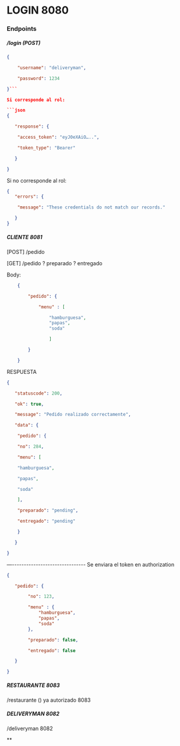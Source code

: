 # LOGIN 8080

### Endpoints

##### /login (POST)

```json 
{

    "username": "deliveryman",

    "password": 1234

}```

Si corresponde al rol:

```json
{

   "response": {

    "access_token": "eyJ0eXAiO…..",

    "token_type": "Bearer"

   }

}
```


Si no corresponde al rol:

``` json
{
   "errors": {

    "message": "These credentials do not match our records."

   }
}
```


##### CLIENTE 8081

[POST]  /pedido

[GET]  /pedido ? preparado ? entregado

Body:

``` json 
    {

        "pedido": {

            "menu" : [

                "hamburguesa",
                "papas",
                "soda"

                ]

        }

    }
```


RESPUESTA

```json 
{

   "statuscode": 200,

   "ok": true,

   "message": "Pedido realizado correctamente",

   "data": {

    "pedido": {

    "no": 284,

    "menu": [

    "hamburguesa",

    "papas",

    "soda"

    ],

    "preparado": "pending",

    "entregado": "pending"

    }

   }

}
```

—------------------------------- Se enviara el token en authorization

```json
{

   "pedido": {

        "no": 123,

        "menu" : {
            "hamburguesa",
            "papas",
            "soda"
        },

        "preparado": false,

        "entregado": false

   }

}
```

##### RESTAURANTE 8083

/restaurante () ya autorizado  8083


##### DELIVERYMAN 8082

/deliveryman   8082

**
